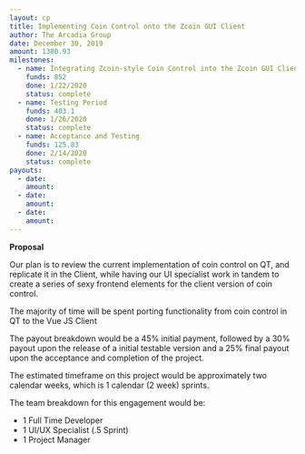 ```yaml
---
layout: cp
title: Implementing Coin Control onto the Zcoin GUI Client
author: The Arcadia Group
date: December 30, 2019
amount: 1380.93
milestones:
  - name: Integrating Zcoin-style Coin Control into the Zcoin GUI Client
    funds: 852
    done: 1/22/2020
    status: complete
  - name: Testing Period
    funds: 403.1
    done: 1/26/2020
    status: complete
  - name: Acceptance and Testing
    funds: 125.83
    done: 2/14/2020
    status: complete
payouts:
  - date:
    amount:
  - date:
    amount:
  - date:
    amount:
---
```

**Proposal**

Our plan is to review the current implementation of coin control on QT, and replicate it in the Client, while having our UI specialist work in tandem to create a series of sexy frontend elements for the client version of coin control.

The majority of time will be spent porting functionality from coin control in QT to the Vue JS Client 

The payout breakdown would be a 45% initial payment, followed by a 30% payout upon the release of a initial testable version and a 25% final payout upon the acceptance and completion of the project. 

The estimated timeframe on this project would be approximately two calendar weeks, which is 1 calendar (2 week) sprints.

The team breakdown for this engagement would be:

- 1 Full Time Developer 
- 1 UI/UX Specialist (.5 Sprint)
- 1 Project Manager
